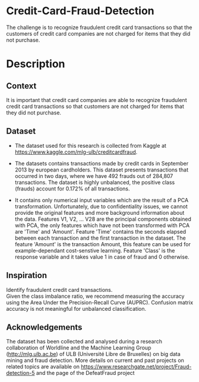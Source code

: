# Credit-Card-Fraud-Detection
The challenge is to recognize fraudulent credit card transactions so that the customers of credit card companies are not charged for items that they did not purchase.

# Description

## Context
It is important that credit card companies are able to recognize fraudulent credit card transactions so that customers are not charged for items that they did not purchase.

## Dataset 
- The dataset used for this research is collected from Kaggle at https://www.kaggle.com/mlg-ulb/creditcardfraud.

- The datasets contains transactions made by credit cards in September 2013 by european cardholders.
This dataset presents transactions that occurred in two days, where we have 492 frauds out of 284,807 transactions.
The dataset is highly unbalanced, the positive class (frauds) account for 0.172% of all transactions.

- It contains only numerical input variables which are the result of a PCA transformation. Unfortunately, due to confidentiality issues,
we cannot provide the original features and more background information about the data. Features V1, V2, … V28 are the principal components obtained with PCA,
the only features which have not been transformed with PCA are 'Time' and 'Amount'. 
Feature 'Time' contains the seconds elapsed between each transaction and the first transaction in the dataset. 
The feature 'Amount' is the transaction Amount, this feature can be used for example-dependant cost-senstive learning. 
Feature 'Class' is the response variable and it takes value 1 in case of fraud and 0 otherwise.

## Inspiration  
Identify fraudulent credit card transactions. <br/>
Given the class imbalance ratio, we recommend measuring the accuracy using the Area Under the Precision-Recall Curve (AUPRC).
Confusion matrix accuracy is not meaningful for unbalanced classification.

## Acknowledgements
The dataset has been collected and analysed during a research collaboration of Worldline and the Machine Learning Group (http://mlg.ulb.ac.be) of ULB (Université Libre de Bruxelles) on big data mining and fraud detection.
More details on current and past projects on related topics are available on https://www.researchgate.net/project/Fraud-detection-5 and the page of the DefeatFraud project
